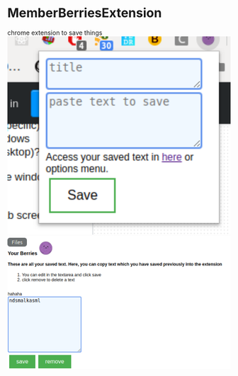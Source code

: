 # MemberBerriesExtension
chrome extension to save things
<img src="readme_img/Screenshot from 2019-09-11 01-01-29.png" alt="alt text" width="900" > 
<img src="readme_img/Screenshot from 2019-09-11 01-01-59.png" alt="alt text" width="900" > 
